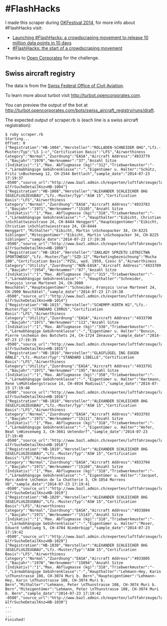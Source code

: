 \#FlashHacks
============

I made this scraper during [OKFestival
2014](http://2014.okfestival.org), for more info about #FlashHacks visit:

- [Launching #FlashHacks: a crowdscraping movement to release 10
million data points in 10
days](http://blog.opencorporates.com/2014/07/08/launching-flashhacks-a-crowdscraping-movement-to-release-10-million-data-points-in-10-days-are-you-in/)
- [#FlashHacks: the start of a crowdscraping
movement](http://blog.opencorporates.com/2014/07/21/flashhacks-the-start-of-a-crowdscraping-movement/)

Thanks to [Open Corporates](https://opencorporates.com/) for the challenge.

Swiss aircraft registry
-----------------------

The data is from the [Swiss Federal Office of Civil
Aviation](http://www.bazl.admin.ch/experten/luftfahrzeuge/luftfahrzeugregister/).

To learn more about turbot visit http://turbot.opencorporates.com.

You can preview the output of the bot at
http://turbot.opencorporates.com/bots/swiss_aircraft_registry/runs/draft.

The expected output of scraper.rb is (each line is a swiss aircraft registration):

    $ ruby scraper.rb 
    Starting...
    Offset: 0
    {"Registration":"HB-1004","Hersteller":"ROLLADEN-SCHNEIDER OHG","Lfz.-Muster/Typ":"LS 1-c","Certification Basis":"LFS","Airworthiness Category":"Normal","Zuordnung":"EASA","Aircraft Address":"4933779 ","Baujahr":"1970","Werknummer":"37","Anzahl Sitze (Indikativ)":"1","Max. Abflugmasse (kg)":"312","Triebwerkmuster":"-","Lärmabhängige Gebührenklasse":"-","Eigentümer u. Halter":"Schütz, Fritz \nBuchenweg 12, CH-2544 Bettlach","sample_date":"2014-07-23 17:19:37 -0500","source_url":"http://www.bazl.admin.ch/experten/luftfahrzeuge/luftfahrzeugregister/index.html?&lfrSucheDetailKnz=HB-1004"}
    {"Registration":"HB-1008","Hersteller":"ALEXANDER SCHLEICHER OHG SEGELFLUGZEUGBAU","Lfz.-Muster/Typ":"ASW 15","Certification Basis":"LFS","Airworthiness Category":"Normal","Zuordnung":"EASA","Aircraft Address":"4933783 ","Baujahr":"1971","Werknummer":"15105","Anzahl Sitze (Indikativ)":"1","Max. Abflugmasse (kg)":"318","Triebwerkmuster":"-","Lärmabhängige Gebührenklasse":"-","Haupthalter":"Eibicht, Christian \nSchlattwiesstrase 24, CH-8444 Henggart","Haupteigentümer":"Eibicht, Christian \nSchlattwiesstrase 24, CH-8444 Henggart","Mithalter":"Eibicht, Martin \nSchoopacker 34, CH-8225 Siblingen","Miteigentümer":"Eibicht, Martin \nSchoopacker 34, CH-8225 Siblingen","sample_date":"2014-07-23 17:19:38 -0500","source_url":"http://www.bazl.admin.ch/experten/luftfahrzeuge/luftfahrzeugregister/index.html?&lfrSucheDetailKnz=HB-1008"}
    {"Registration":"HB-1014","Hersteller":"ZAKLADY SPRZETU LOTNICTWA SPORTOWEGO","Lfz.-Muster/Typ":"SZD-12","Marketingbezeichnung":"Mucha 100","Certification Basis":"PZSL, wyd. 1959, Czesc G","Airworthiness Category":"Utility","Zuordnung":"NON-EASA","Aircraft Address":"4933789 ","Baujahr":"1954","Werknummer":"87","Anzahl Sitze (Indikativ)":"1","Max. Abflugmasse (kg)":"315","Triebwerkmuster":"-","Lärmabhängige Gebührenklasse":"-","Haupthalter":"Schneider, François \nrue Martenet 24, CH-2000 Neuchâtel","Haupteigentümer":"Schneider, François \nrue Martenet 24, CH-2000 Neuchâtel","sample_date":"2014-07-23 17:19:38 -0500","source_url":"http://www.bazl.admin.ch/experten/luftfahrzeuge/luftfahrzeugregister/index.html?&lfrSucheDetailKnz=HB-1014"}
    {"Registration":"HB-1015","Hersteller":"SCHEMPP-HIRTH KG","Lfz.-Muster/Typ":"STANDARD CIRRUS","Certification Basis":"LFS","Airworthiness Category":"Utility","Zuordnung":"EASA","Aircraft Address":"4933790 ","Baujahr":"1971","Werknummer":"113","Anzahl Sitze (Indikativ)":"1","Max. Abflugmasse (kg)":"330","Triebwerkmuster":"-","Lärmabhängige Gebührenklasse":"-","Eigentümer u. Halter":"Bonvin, Pierre \nchemin des Botchets 24, CH-1724 Zénauva","sample_date":"2014-07-23 17:19:39 -0500","source_url":"http://www.bazl.admin.ch/experten/luftfahrzeuge/luftfahrzeugregister/index.html?&lfrSucheDetailKnz=HB-1015"}
    {"Registration":"HB-1016","Hersteller":"GLASFLÜGEL ING EUGEN HÄNLE","Lfz.-Muster/Typ":"STANDARD LIBELLE","Certification Basis":"LFS","Airworthiness Category":"Utility","Zuordnung":"EASA","Aircraft Address":"4933791 ","Baujahr":"1971","Werknummer":"195","Anzahl Sitze (Indikativ)":"1","Max. Abflugmasse (kg)":"350","Triebwerkmuster":"-","Lärmabhängige Gebührenklasse":"-","Eigentümer u. Halter":"Hartmann, René \nMühlebergstrasse 14, CH-4934 Madiswil","sample_date":"2014-07-23 17:19:40 -0500","source_url":"http://www.bazl.admin.ch/experten/luftfahrzeuge/luftfahrzeugregister/index.html?&lfrSucheDetailKnz=HB-1016"}
    {"Registration":"HB-1018","Hersteller":"ALEXANDER SCHLEICHER OHG SEGELFLUGZEUGBAU","Lfz.-Muster/Typ":"ASW 15","Certification Basis":"LFS","Airworthiness Category":"Normal","Zuordnung":"EASA","Aircraft Address":"4933793 ","Baujahr":"1971","Werknummer":"15111","Anzahl Sitze (Indikativ)":"1","Max. Abflugmasse (kg)":"318","Triebwerkmuster":"-","Lärmabhängige Gebührenklasse":"-","Eigentümer u. Halter":"Hofer, Beat \nWiesenweg 3, CH-3661 Uetendorf","sample_date":"2014-07-23 17:19:40 -0500","source_url":"http://www.bazl.admin.ch/experten/luftfahrzeuge/luftfahrzeugregister/index.html?&lfrSucheDetailKnz=HB-1018"}
    {"Registration":"HB-1019","Hersteller":"ALEXANDER SCHLEICHER OHG SEGELFLUGZEUGBAU","Lfz.-Muster/Typ":"ASW 15","Certification Basis":"LFS","Airworthiness Category":"Normal","Zuordnung":"EASA","Aircraft Address":"4933794 ","Baujahr":"1971","Werknummer":"15104","Anzahl Sitze (Indikativ)":"1","Max. Abflugmasse (kg)":"318","Triebwerkmuster":"-","Lärmabhängige Gebührenklasse":"-","Eigentümer u. Halter":"Jacquet, Marc-André \nChemin de la Chatterie 3, CH-1054 Morrens VD","sample_date":"2014-07-23 17:19:41 -0500","source_url":"http://www.bazl.admin.ch/experten/luftfahrzeuge/luftfahrzeugregister/index.html?&lfrSucheDetailKnz=HB-1019"}
    {"Registration":"HB-1029","Hersteller":"ALEXANDER SCHLEICHER OHG SEGELFLUGZEUGBAU","Lfz.-Muster/Typ":"ASW 15","Certification Basis":"LFS","Airworthiness Category":"Normal","Zuordnung":"EASA","Aircraft Address":"4933804 ","Baujahr":"1971","Werknummer":"15143","Anzahl Sitze (Indikativ)":"1","Max. Abflugmasse (kg)":"318","Triebwerkmuster":"-","Lärmabhängige Gebührenklasse":"-","Eigentümer u. Halter":"Moser, Eduard \nRötiweg 5, CH-4704 Niederbipp","sample_date":"2014-07-23 17:19:42 -0500","source_url":"http://www.bazl.admin.ch/experten/luftfahrzeuge/luftfahrzeugregister/index.html?&lfrSucheDetailKnz=HB-1029"}
    {"Registration":"HB-1030","Hersteller":"ALEXANDER SCHLEICHER OHG SEGELFLUGZEUGBAU","Lfz.-Muster/Typ":"ASW 15","Certification Basis":"LFS","Airworthiness Category":"Normal","Zuordnung":"EASA","Aircraft Address":"4933805 ","Baujahr":"1970","Werknummer":"15094","Anzahl Sitze (Indikativ)":"1","Max. Abflugmasse (kg)":"318","Triebwerkmuster":"-","Lärmabhängige Gebührenklasse":"-","Haupthalter":"Lehmann-Hey, Karin \nThunstrasse 108, CH-3074 Muri b. Bern","Haupteigentümer":"Lehmann-Hey, Karin \nThunstrasse 108, CH-3074 Muri b. Bern","Mithalter":"Lehmann, Peter \nThunstrasse 108, CH-3074 Muri b. Bern","Miteigentümer":"Lehmann, Peter \nThunstrasse 108, CH-3074 Muri b. Bern","sample_date":"2014-07-23 17:19:42 -0500","source_url":"http://www.bazl.admin.ch/experten/luftfahrzeuge/luftfahrzeugregister/index.html?&lfrSucheDetailKnz=HB-1030"}
    ...
    ...
    ...
    Finished!
